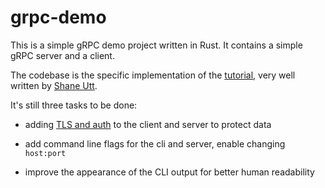 # grpc-demo

This is a simple gRPC demo project written in Rust. It contains a simple gRPC server and a client.

The codebase is the specific implementation of the [tutorial](https://konghq.com/blog/engineering/building-grpc-apis-with-rust), very well written by [Shane Utt](https://github.com/shaneutt).

It's still three tasks to be done:

- adding [TLS and auth](https://grpc.io/docs/guides/auth/) to the client and server to protect data

- add command line flags for the cli and server, enable changing `host:port`

- improve the appearance of the CLI output for better human readability
